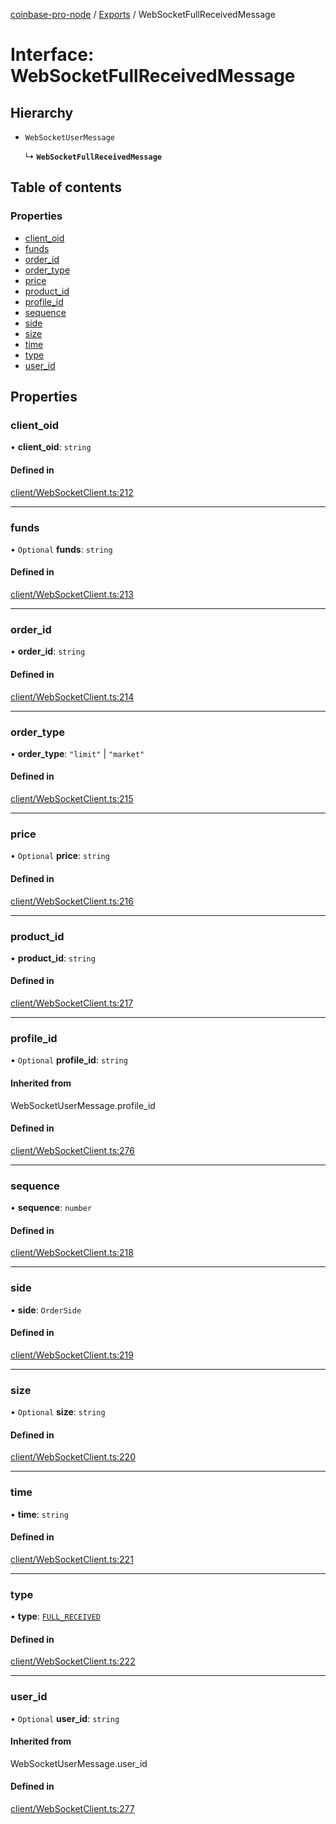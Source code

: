 [coinbase-pro-node](../README.md) / [Exports](../modules.md) / WebSocketFullReceivedMessage

# Interface: WebSocketFullReceivedMessage

## Hierarchy

- `WebSocketUserMessage`

  ↳ **`WebSocketFullReceivedMessage`**

## Table of contents

### Properties

- [client_oid](WebSocketFullReceivedMessage.md#client_oid)
- [funds](WebSocketFullReceivedMessage.md#funds)
- [order_id](WebSocketFullReceivedMessage.md#order_id)
- [order_type](WebSocketFullReceivedMessage.md#order_type)
- [price](WebSocketFullReceivedMessage.md#price)
- [product_id](WebSocketFullReceivedMessage.md#product_id)
- [profile_id](WebSocketFullReceivedMessage.md#profile_id)
- [sequence](WebSocketFullReceivedMessage.md#sequence)
- [side](WebSocketFullReceivedMessage.md#side)
- [size](WebSocketFullReceivedMessage.md#size)
- [time](WebSocketFullReceivedMessage.md#time)
- [type](WebSocketFullReceivedMessage.md#type)
- [user_id](WebSocketFullReceivedMessage.md#user_id)

## Properties

### client_oid

• **client_oid**: `string`

#### Defined in

[client/WebSocketClient.ts:212](https://github.com/bennycode/coinbase-pro-node/blob/7372d05/src/client/WebSocketClient.ts#L212)

---

### funds

• `Optional` **funds**: `string`

#### Defined in

[client/WebSocketClient.ts:213](https://github.com/bennycode/coinbase-pro-node/blob/7372d05/src/client/WebSocketClient.ts#L213)

---

### order_id

• **order_id**: `string`

#### Defined in

[client/WebSocketClient.ts:214](https://github.com/bennycode/coinbase-pro-node/blob/7372d05/src/client/WebSocketClient.ts#L214)

---

### order_type

• **order_type**: `"limit"` \| `"market"`

#### Defined in

[client/WebSocketClient.ts:215](https://github.com/bennycode/coinbase-pro-node/blob/7372d05/src/client/WebSocketClient.ts#L215)

---

### price

• `Optional` **price**: `string`

#### Defined in

[client/WebSocketClient.ts:216](https://github.com/bennycode/coinbase-pro-node/blob/7372d05/src/client/WebSocketClient.ts#L216)

---

### product_id

• **product_id**: `string`

#### Defined in

[client/WebSocketClient.ts:217](https://github.com/bennycode/coinbase-pro-node/blob/7372d05/src/client/WebSocketClient.ts#L217)

---

### profile_id

• `Optional` **profile_id**: `string`

#### Inherited from

WebSocketUserMessage.profile_id

#### Defined in

[client/WebSocketClient.ts:276](https://github.com/bennycode/coinbase-pro-node/blob/7372d05/src/client/WebSocketClient.ts#L276)

---

### sequence

• **sequence**: `number`

#### Defined in

[client/WebSocketClient.ts:218](https://github.com/bennycode/coinbase-pro-node/blob/7372d05/src/client/WebSocketClient.ts#L218)

---

### side

• **side**: `OrderSide`

#### Defined in

[client/WebSocketClient.ts:219](https://github.com/bennycode/coinbase-pro-node/blob/7372d05/src/client/WebSocketClient.ts#L219)

---

### size

• `Optional` **size**: `string`

#### Defined in

[client/WebSocketClient.ts:220](https://github.com/bennycode/coinbase-pro-node/blob/7372d05/src/client/WebSocketClient.ts#L220)

---

### time

• **time**: `string`

#### Defined in

[client/WebSocketClient.ts:221](https://github.com/bennycode/coinbase-pro-node/blob/7372d05/src/client/WebSocketClient.ts#L221)

---

### type

• **type**: [`FULL_RECEIVED`](../enums/WebSocketResponseType.md#full_received)

#### Defined in

[client/WebSocketClient.ts:222](https://github.com/bennycode/coinbase-pro-node/blob/7372d05/src/client/WebSocketClient.ts#L222)

---

### user_id

• `Optional` **user_id**: `string`

#### Inherited from

WebSocketUserMessage.user_id

#### Defined in

[client/WebSocketClient.ts:277](https://github.com/bennycode/coinbase-pro-node/blob/7372d05/src/client/WebSocketClient.ts#L277)
